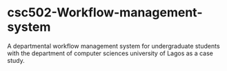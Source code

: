 # csc502-Workflow-management-system
A departmental workflow management system for undergraduate students with the department of computer sciences university of Lagos as a case study.
